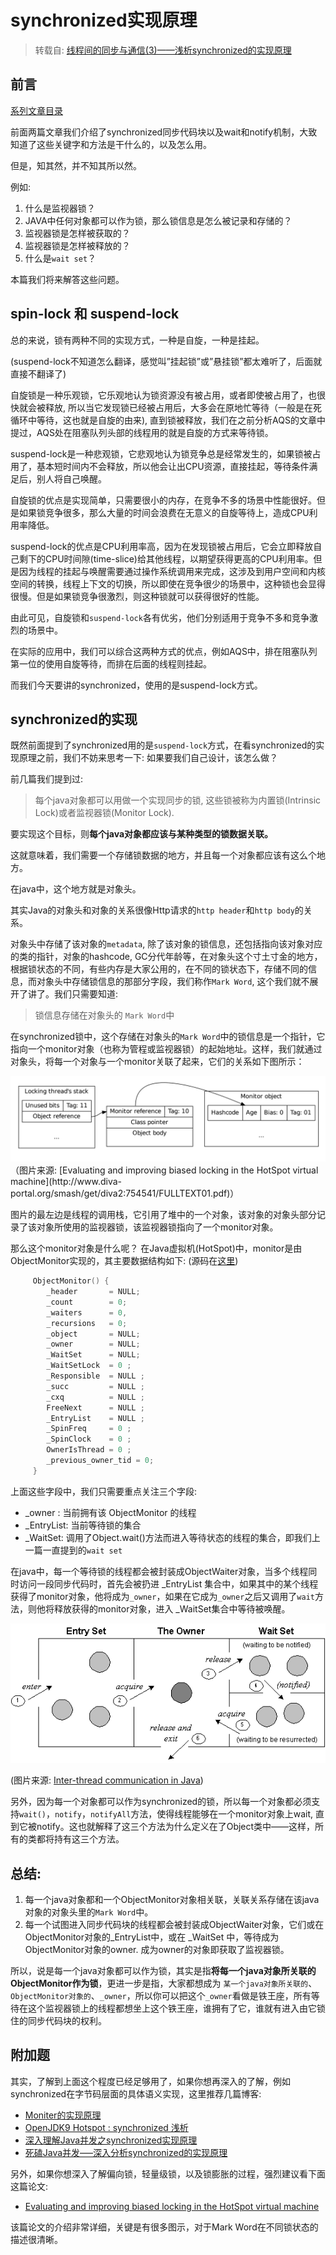 # synchronized实现原理

> 转载自: [线程间的同步与通信(3)——浅析synchronized的实现原理](https://www.itqiankun.com/article/1190000016016459)

## 前言

[系列文章目录](https://itqiankun.com/article/1190000016058789)

前面两篇文章我们介绍了synchronized同步代码块以及wait和notify机制，大致知道了这些关键字和方法是干什么的，以及怎么用。

但是，知其然，并不知其所以然。

例如:

1. 什么是监视器锁？
2. JAVA中任何对象都可以作为锁，那么锁信息是怎么被记录和存储的？
3. 监视器锁是怎样被获取的？
4. 监视器锁是怎样被释放的？
5. 什么是`wait set`？

本篇我们将来解答这些问题。

## spin-lock 和 suspend-lock

总的来说，锁有两种不同的实现方式，一种是自旋，一种是挂起。

(suspend-lock不知道怎么翻译，感觉叫”挂起锁”或”悬挂锁”都太难听了，后面就直接不翻译了)

自旋锁是一种乐观锁，它乐观地认为锁资源没有被占用，或者即使被占用了，也很快就会被释放, 所以当它发现锁已经被占用后，大多会在原地忙等待（一般是在死循环中等待，这也就是自旋的由来), 直到锁被释放，我们在之前分析AQS的文章中提过，AQS处在阻塞队列头部的线程用的就是自旋的方式来等待锁。

suspend-lock是一种悲观锁，它悲观地认为锁竞争总是经常发生的，如果锁被占用了，基本短时间内不会释放，所以他会让出CPU资源，直接挂起，等待条件满足后，别人将自己唤醒。

自旋锁的优点是实现简单，只需要很小的内存，在竞争不多的场景中性能很好。但是如果锁竞争很多，那么大量的时间会浪费在无意义的自旋等待上，造成CPU利用率降低。

suspend-lock的优点是CPU利用率高，因为在发现锁被占用后，它会立即释放自己剩下的CPU时间隙(time-slice)给其他线程，以期望获得更高的CPU利用率。但是因为线程的挂起与唤醒需要通过操作系统调用来完成，这涉及到用户空间和内核空间的转换，线程上下文的切换，所以即使在竞争很少的场景中，这种锁也会显得很慢。但是如果锁竞争很激烈，则这种锁就可以获得很好的性能。

由此可见，自旋锁和`suspend-lock`各有优劣，他们分别适用于竞争不多和竞争激烈的场景中。

在实际的应用中，我们可以综合这两种方式的优点，例如AQS中，排在阻塞队列第一位的使用自旋等待，而排在后面的线程则挂起。

而我们今天要讲的synchronized，使用的是suspend-lock方式。

## synchronized的实现

既然前面提到了synchronized用的是`suspend-lock`方式，在看synchronized的实现原理之前，我们不妨来思考一下: 如果要我们自己设计，该怎么做？

前几篇我们提到过:

> 每个java对象都可以用做一个实现同步的锁, 这些锁被称为内置锁(Intrinsic Lock)或者监视器锁(Monitor Lock).

要实现这个目标，则**每个java对象都应该与某种类型的锁数据关联。**

这就意味着，我们需要一个存储锁数据的地方，并且每一个对象都应该有这么个地方。

在java中，这个地方就是对象头。

其实Java的对象头和对象的关系很像Http请求的`http header`和`http body`的关系。

对象头中存储了该对象的`metadata`, 除了该对象的锁信息，还包括指向该对象对应的类的指针，对象的hashcode, GC分代年龄等，在对象头这个寸土寸金的地方，根据锁状态的不同，有些内存是大家公用的，在不同的锁状态下，存储不同的信息，而对象头中存储锁信息的那部分字段，我们称作`Mark Word`, 这个我们就不展开了讲了。我们只需要知道:

> 锁信息存储在对象头的 `Mark Word`中

在synchronized锁中，这个存储在对象头的`Mark Word`中的锁信息是一个指针，它指向一个monitor对象（也称为管程或监视器锁）的起始地址。这样，我们就通过对象头，将每一个对象与一个monitor关联了起来，它们的关系如下图所示：

<img src="../../assets/java_fat_lock.png" alt="java fat lock" style="zoom:50%;" />
（图片来源: [Evaluating and improving biased locking in the HotSpot virtual machine](http://www.diva-portal.org/smash/get/diva2:754541/FULLTEXT01.pdf)）

图片的最左边是线程的调用栈，它引用了堆中的一个对象，该对象的对象头部分记录了该对象所使用的监视器锁，该监视器锁指向了一个monitor对象。

那么这个monitor对象是什么呢？ 在Java虚拟机(HotSpot)中，monitor是由ObjectMonitor实现的，其主要数据结构如下: (源码在[这里](https://github.com/JetBrains/jdk8u_hotspot/blob/master/src/share/vm/runtime/objectMonitor.hpp))

```c++
     ObjectMonitor() {
        _header       = NULL;
        _count        = 0;
        _waiters      = 0,
        _recursions   = 0;
        _object       = NULL;
        _owner        = NULL;
        _WaitSet      = NULL;
        _WaitSetLock  = 0 ;
        _Responsible  = NULL ;
        _succ         = NULL ;
        _cxq          = NULL ;
        FreeNext      = NULL ;
        _EntryList    = NULL ;
        _SpinFreq     = 0 ;
        _SpinClock    = 0 ;
        OwnerIsThread = 0 ;
        _previous_owner_tid = 0;
     }
```

上面这些字段中，我们只需要重点关注三个字段:

- _owner : 当前拥有该 ObjectMonitor 的线程
- _EntryList: 当前等待锁的集合
- _WaitSet: 调用了Object.wait()方法而进入等待状态的线程的集合，即我们上一篇一直提到的`wait set`

在java中，每一个等待锁的线程都会被封装成ObjectWaiter对象，当多个线程同时访问一段同步代码时，首先会被扔进 _EntryList 集合中，如果其中的某个线程获得了monitor对象，他将成为`_owner`，如果在它成为`_owner`之后又调用了`wait`方法，则他将释放获得的monitor对象，进入 _WaitSet集合中等待被唤醒。

![monitor对象](../../assets/interthread.gif)

(图片来源: [Inter-thread communication in Java](https://www.javatpoint.com/images/core/interthread.gif))

另外，因为每一个对象都可以作为synchronized的锁，所以每一个对象都必须支持`wait()`，`notify`，`notifyAll`方法，使得线程能够在一个monitor对象上wait, 直到它被notify。这也就解释了这三个方法为什么定义在了Object类中——这样，所有的类都将持有这三个方法。

## 总结:

1. 每一个java对象都和一个ObjectMonitor对象相关联，关联关系存储在该java对象的对象头里的`Mark Word`中。
2. 每一个试图进入同步代码块的线程都会被封装成ObjectWaiter对象，它们或在ObjectMonitor对象的_EntryList中，或在 _WaitSet 中，等待成为ObjectMonitor对象的owner. 成为owner的对象即获取了监视器锁。

所以，说是每一个java对象都可以作为锁，其实是指**将每一个java对象所关联的ObjectMonitor作为锁**，更进一步是指，大家都想成为 `某一个java对象所关联的`、`ObjectMonitor对象的`、`_owner`，所以你可以把这个`_owner`看做是铁王座，所有等待在这个监视器锁上的线程都想坐上这个铁王座，谁拥有了它，谁就有进入由它锁住的同步代码块的权利。

## 附加题

其实，了解到上面这个程度已经足够用了，如果你想再深入的了解，例如synchronized在字节码层面的具体语义实现，这里推荐几篇博客:

- [Moniter的实现原理](http://www.hollischuang.com/archives/2030)
- [OpenJDK9 Hotspot : synchronized 浅析](https://itqiankun.com/article/1190000008532548)
- [深入理解Java并发之synchronized实现原理](https://blog.csdn.net/javazejian/article/details/72828483)
- [死磕Java并发—–深入分析synchronized的实现原理](http://cmsblogs.com/?p=2071)

另外，如果你想深入了解偏向锁，轻量级锁，以及锁膨胀的过程，强烈建议看下面这篇论文:

- [Evaluating and improving biased locking in the HotSpot virtual machine](http://www.diva-portal.org/smash/get/diva2:754541/FULLTEXT01.pdf)

该篇论文的介绍非常详细，关键是有很多图示，对于Mark Word在不同锁状态的描述很清晰。